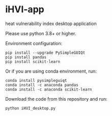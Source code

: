 # iHVI-app
heat vulnerability index desktop application

Please use python 3.8+ or higher.

Environment configuration:

```console
pip install --upgrade PySimpleGUIQt  
pip install pandas
pip install scikit-learn
```

Or if you are using conda environment, run:
```console
conda install pysimpleguiqt
conda install -c anaconda pandas
conda install -c anaconda scikit-learn
```

Download the code from this repository and run:
```console
python iHVI_desktop.py
```
